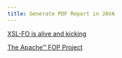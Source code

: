 ```yaml
---
title: Generate PDF Report in JAVA
---
```


[XSL-FO is alive and kicking](https://www.rockweb.co.uk/blog/2019/04/xsl-fo-is-alive-and-kicking/)

[The Apache™ FOP Project](https://xmlgraphics.apache.org/fop/)

